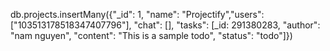 db.projects.insertMany({"_id": 1, "name": "Projectify","users": ["103513178518347407796"], "chat": [], "tasks": [_id: 291380283, "author": "nam nguyen", "content": "This is a sample todo", "status": "todo"]})
